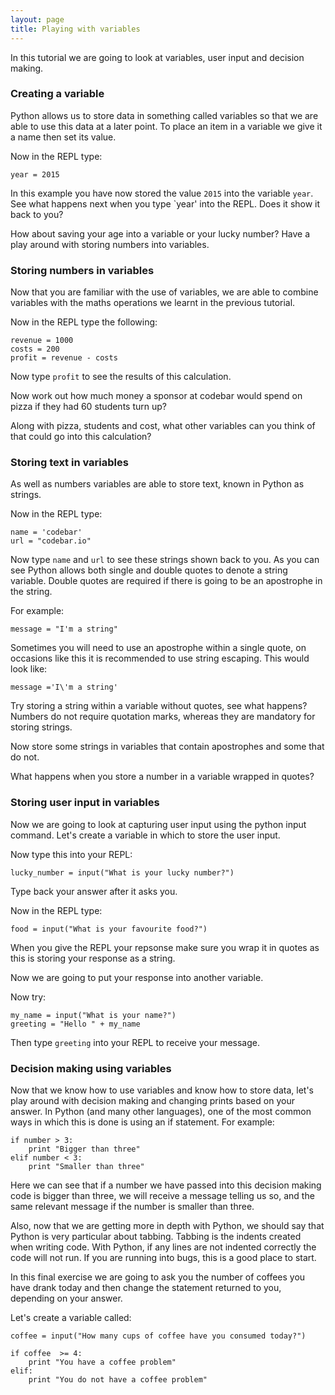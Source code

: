 ```yaml
---
layout: page
title: Playing with variables
---
```


In this tutorial we are going to look at variables, user input and decision making.

### Creating a variable

Python allows us to store data in something called variables so that we are able to use this data at a later point. To place an item in a variable we give it a name then set its value. 

Now in the REPL type:

	year = 2015

In this example you have now stored the value `2015` into the variable `year`. See what happens next when you type `year' into the REPL. Does it show it back to you?

How about saving your age into a variable or your lucky number? Have a play around with storing numbers into variables.

### Storing numbers in variables

Now that you are familiar with the use of variables, we are able to combine variables with the maths operations we learnt in the previous tutorial.

Now in the REPL type the following:

	revenue = 1000
	costs = 200
	profit = revenue - costs

Now type `profit` to see the results of this calculation. 

Now work out how much money a sponsor at codebar would spend on pizza if they had 60 students turn up? 

Along with pizza, students and cost, what other variables can you think of that could go into this calculation?

### Storing text in variables

As well as numbers variables are able to store text, known in Python as strings. 

Now in the REPL type:

	name = 'codebar'
	url = "codebar.io"

Now type `name` and `url` to see these strings shown back to you. As you can see Python allows both single and double quotes to denote a string variable. Double quotes are required if there is going to be an apostrophe in the string.

For example:

	message = "I'm a string"

Sometimes you will need to use an apostrophe within a single quote, on occasions like this it is recommended to use string escaping. This would look like:

	message ='I\'m a string'

Try storing a string within a variable without quotes, see what happens? Numbers do not require quotation marks, whereas they are mandatory for storing strings.

Now store some strings in variables that contain apostrophes and some that do not.

What happens when you store a number in a variable wrapped in quotes? 

### Storing user input in variables

Now we are going to look at capturing user input using the python input command. Let's create a variable in which to store the user input. 

Now type this into your REPL: 

	lucky_number = input("What is your lucky number?")

Type back your answer after it asks you.

Now in the REPL type:

	food = input("What is your favourite food?")

When you give the REPL your repsonse make sure you wrap it in quotes as this is storing your response as a string.

Now we are going to put your response into another variable.

Now try:

	my_name = input("What is your name?")
	greeting = "Hello " + my_name

Then type `greeting` into your REPL to receive your message. 

### Decision making using variables

Now that we know how to use variables and know how to store data, let's play around with decision making and changing prints based on your answer. In Python (and many other languages), one of the most common ways in which this is done is using an if statement. For example:

	if number > 3:
		print "Bigger than three"
	elif number < 3:
		print "Smaller than three"

Here we can see that if a number we have passed into this decision making code is bigger than three, we will receive a message telling us so, and the same relevant message if the number is smaller than three.

Also, now that we are getting more in depth with Python, we should say that Python is very particular about tabbing. Tabbing is the indents created when writing code. With Python, if any lines are not indented correctly the code will not run. If you are running into bugs, this is a good place to start.

In this final exercise we are going to ask you the number of coffees you have drank today and then change the statement returned to you, depending on your answer.

Let's create a variable called:

	coffee = input("How many cups of coffee have you consumed today?")

	if coffee  >= 4: 
		print "You have a coffee problem"
	elif:
		print "You do not have a coffee problem"
	

